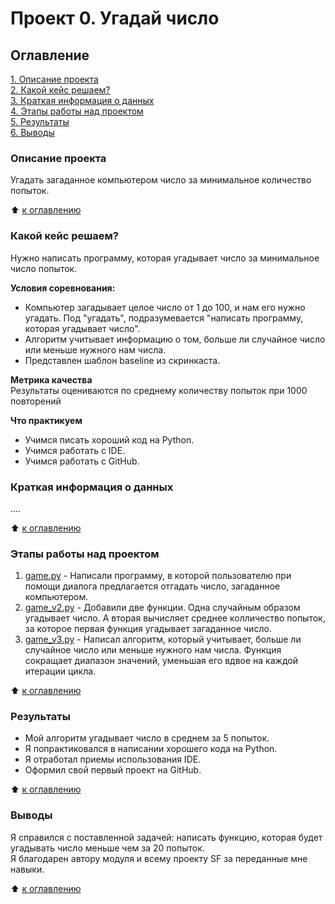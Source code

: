 # Проект 0. Угадай число  
  
## Оглавление  
[1. Описание проекта](https://github.com/SergeyObukhov/sf_data_science/tree/main/projekt_0#описание-проекта)  
[2. Какой кейс решаем?](https://github.com/SergeyObukhov/sf_data_science/tree/main/projekt_0#какой-кейс-решаем)  
[3. Краткая информация о данных](https://github.com/SergeyObukhov/sf_data_science/tree/main/projekt_0#краткая-информация-о-данных)  
[4. Этапы работы над проектом](https://github.com/SergeyObukhov/sf_data_science/tree/main/projekt_0#этапы-работы-над-проектом)  
[5. Результаты](https://github.com/SergeyObukhov/sf_data_science/tree/main/projekt_0#результаты)  
[6. Выводы](https://github.com/SergeyObukhov/sf_data_science/tree/main/projekt_0#выводы)  
  
### Описание проекта  
Угадать загаданное компьютером число за минимальное количество попыток.  
  
:arrow_up: [к оглавлению](https://github.com/SergeyObukhov/sf_data_science/tree/main/projekt_0#оглавление)  
  
  
### Какой кейс решаем?  
Нужно написать программу, которая угадывает число за минимальное число попыток.  
  
**Условия соревнования:**  
- Компьютер загадывает целое число от 1 до 100, и нам его нужно угадать. Под "угадать", подразумевается "написать программу, которая угадывает число".  
- Алгоритм учитывает информацию о том, больше ли случайное число или меньше нужного нам числа.
- Представлен шаблон baseline из скринкаста.  
  
**Метрика качества**  
Результаты оцениваются по среднему количеству попыток при 1000 повторений  
  
**Что практикуем**  
- Учимся писать хороший код на Python.  
- Учимся работать с IDE.
- Учимся работать с GitHub.
  

### Краткая информация о данных  
....  
  
:arrow_up: [к оглавлению](https://github.com/SergeyObukhov/sf_data_science/tree/main/projekt_0#оглавление)  
  
  
### Этапы работы над проектом  
1. [game.py](https://github.com/SergeyObukhov/sf_data_science/blob/main/projekt_0/game.py) - Написали программу, в которой пользователю при помощи диалога предлагается отгадать число, загаданное компьютером.
2. [game_v2.py](https://github.com/SergeyObukhov/sf_data_science/blob/main/projekt_0/game_v2.py) - Добавили две функции. Одна случайным образом угадывает число. А вторая вычисляет среднее колличество попыток, за которое первая функция угадывает загаданное число.  
3. [game_v3.py](https://github.com/SergeyObukhov/sf_data_science/blob/main/projekt_0/game_v3.py) - Написал алгоритм, который учитывает, больше ли случайное число или меньше нужного нам числа. Функция сокращает диапазон значений, уменьшая его вдвое на каждой итерации цикла. 
  
:arrow_up: [к оглавлению](https://github.com/SergeyObukhov/sf_data_science/tree/main/projekt_0#оглавление)  
  
  
### Результаты  
- Мой алгоритм угадывает число в среднем за 5 попыток.
- Я попрактиковался в написании хорошего кода на Python.  
- Я отработал приемы использования IDE.
- Оформил свой первый проект на GitHub.
  
:arrow_up: [к оглавлению](https://github.com/SergeyObukhov/sf_data_science/tree/main/projekt_0#оглавление)  
  
  
### Выводы  
Я справился с поставленной задачей: написать функцию, которая будет угадывать число меньше чем за 20 попыток.  
Я благодарен автору модуля и всему проекту SF за переданные мне навыки.
  
:arrow_up: [к оглавлению](https://github.com/SergeyObukhov/sf_data_science/tree/main/projekt_0#оглавление)  
  
  